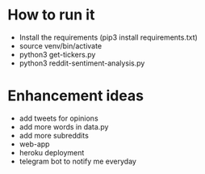 # How to run it
- Install the requirements (pip3 install requirements.txt)
- source venv/bin/activate
- python3 get-tickers.py
- python3 reddit-sentiment-analysis.py

# Enhancement ideas
* add tweets for opinions
* add more words in data.py
* add more subreddits
* web-app
* heroku deployment
* telegram bot to notify me everyday